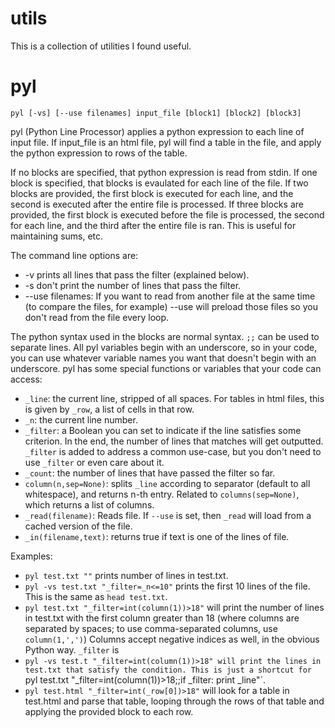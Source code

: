 utils
=====

This is a collection of utilities I found useful.

pyl
===

`pyl [-vs] [--use filenames] input_file [block1] [block2] [block3]`

pyl (Python Line Processor) applies a python expression to each line of input file. 
If input_file is an html file, pyl will find a table in the file, and apply
the python expression to rows of the table.

If no blocks are specified, that python expression is read from stdin.
If one block is specified, that blocks is evaulated for each line of the file.
If two blocks are provided, the first block is executed for each line, and the second
is executed after the entire file is processed.
If three blocks are provided, the first block is executed before the file is processed,
the second for each line, and the third after the entire file is ran.
This is useful for maintaining sums, etc.

The command line options are:
* -v prints all lines that pass the filter (explained below).
* -s don't print the number of lines that pass the filter.
* --use filenames: If you want to read from another file at the same time (to compare the files, for example)
--use will preload those files so you don't read from the file every loop.

The python syntax used in the blocks are normal syntax. `;;` can be used to separate lines.
All pyl variables begin with an underscore, so in your code, you can use whatever variable names you want
that doesn't begin with an underscore.
pyl has some special functions or variables that your code can access:
* `_line`: the current line, stripped of all spaces. For tables in html files, this is given by `_row`,
a list of cells in that row.
* `_n`: the current line number.
* `_filter`: a Boolean you can set to indicate if the line satisfies some criterion. In the end,
the number of lines that matches will get outputted. `_filter` is added to address a common use-case,
but you don't need to use `_filter` or even care about it.
* `_count`: the number of lines that have passed the filter so far.
* `column(n,sep=None)`: splits `_line` according to separator (default to all whitespace), and returns
n-th entry. Related to `columns(sep=None)`, which returns a list of columns.
* `_read(filename)`: Reads file. If `--use` is set, then `_read` will load from a cached version of the file.
* `_in(filename,text)`: returns true if text is one of the lines of file.

Examples:

* `pyl test.txt ""` prints number of lines in test.txt.
* `pyl -vs test.txt "_filter=_n<=10"` prints the first 10 lines of the file. This is the same as `head test.txt`.
* `pyl test.txt "_filter=int(column(1))>18"` will print the number of lines in test.txt with the first column
greater than 18 (where columns are separated by spaces; to use comma-separated columns, use `column(1,',')`)
Columns accept negative indices as well, in the obvious Python way. `_filter` is
* `pyl -vs test.t "_filter=int(column(1))>18" will print the lines in test.txt that satisfy the condition.
This is just a shortcut for `pyl test.txt "_filter=int(column(1))>18;;if _filter: print _line"`.
* `pyl test.html "_filter=int(_row[0])>18"` will look for a table in test.html and parse that table, looping
through the rows of that table and applying the provided block to each row.
